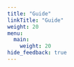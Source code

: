 ```yaml
---
title: "Guide"
linkTitle: "Guide"
weight: 20
menu:
  main:
    weight: 20
hide_feedback: true
---
```


[comment]: <> ({{% pageinfo %}})
[comment]: <> (This section contains the guide for Dockerfiles for Developers.)
[comment]: <> ({{% /pageinfo %}})
